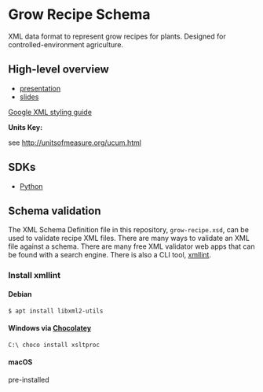 # Grow Recipe Schema

XML data format to represent grow recipes for plants. Designed for controlled-environment agriculture.

## High-level overview
- [presentation](https://www.youtube.com/watch?v=Zhoeu7jPA-w)
- [slides](https://njason.github.io/grow-recipe-schema/presentation)

[Google XML styling guide](https://google.github.io/styleguide/xmlstyle.html)

**Units Key:**

see http://unitsofmeasure.org/ucum.html

## SDKs
 - [Python](https://github.com/njason/grow-recipe-python)

## Schema validation

The XML Schema Definition file in this repository, `grow-recipe.xsd`, can be used to validate recipe XML files. There are many ways to validate an XML file against a schema. There are many free XML validator web apps that can be found with a search engine. There is also a CLI tool, [xmllint](http://xmlsoft.org/xmllint.html).

### Install xmllint

#### Debian
`$ apt install libxml2-utils`

#### Windows via [Chocolatey](https://chocolatey.org/)
`C:\ choco install xsltproc`

#### macOS
pre-installed

